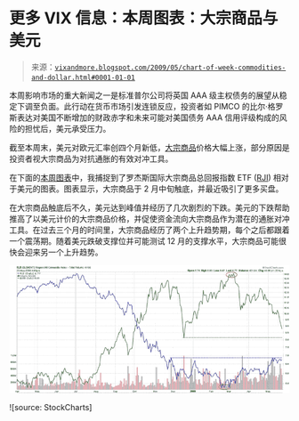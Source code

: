 <!--yml

分类：未分类

日期：2024-05-18 17:46:08

-->

# 更多 VIX 信息：本周图表：大宗商品与美元

> 来源：[`vixandmore.blogspot.com/2009/05/chart-of-week-commodities-and-dollar.html#0001-01-01`](http://vixandmore.blogspot.com/2009/05/chart-of-week-commodities-and-dollar.html#0001-01-01)

本周影响市场的重大新闻之一是标准普尔公司将英国 AAA 级主权债务的展望从稳定下调至负面。此行动在货币市场引发连锁反应，投资者如 PIMCO 的比尔·格罗斯表达对美国不断增加的财政赤字和未来可能对美国债务 AAA 信用评级构成的风险的担忧后，美元承受压力。

截至本周末，美元对欧元汇率创四个月新低，[大宗商品](http://vixandmore.blogspot.com/search/label/commodities)价格大幅上涨，部分原因是投资者视大宗商品为对抗通胀的有效对冲工具。

在下面的[本周图表](http://vixandmore.blogspot.com/search/label/chart%20of%20the%20week)中，我捕捉到了罗杰斯国际大宗商品总回报指数 ETF ([RJI](http://vixandmore.blogspot.com/search/label/RJI)) 相对于美元的图表。图表显示，大宗商品于 2 月中旬触底，并最近吸引了更多买盘。

在大宗商品触底后不久，美元达到峰值并经历了几次剧烈的下跌。美元的下跌帮助推高了以美元计价的大宗商品价格，并促使资金流向大宗商品作为潜在的通胀对冲工具。在过去三个月的时间里，大宗商品经历了两个上升趋势期，每个之后都跟着一个震荡期。随着美元跌破支撑位并可能测试 12 月的支撑水平，大宗商品可能很快会迎来另一个上升趋势。

![](img/6809b047e42e1c5030a5e659b67e23bb.png)

![source: StockCharts]
